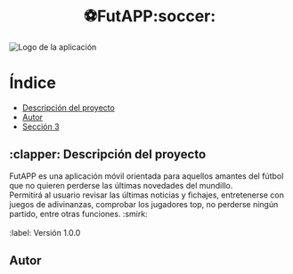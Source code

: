 <h1 align="center"> ⚽FutAPP:soccer: </h1>

![Logo de la aplicación](https://github.com/Mario7423/PFC_Afundacion/assets/113417706/a0e1c160-a554-421b-b5aa-e8a185bd61f6)

<body>
  <h1>Índice</h1>
  <ul>
    <li><a href="#descripcion">Descripción del proyecto</a></li>
    <li><a href="#autor">Autor</a></li>
    <li><a href="#seccion3">Sección 3</a></li>
  </ul>

  <h2 id="descripcion">:clapper: Descripción del proyecto</h2>
  <p> FutAPP es una aplicación móvil orientada para aquellos amantes del fútbol que no quieren perderse las últimas novedades del mundillo.<br> Permitirá al usuario revisar las últimas noticias y fichajes, entretenerse con juegos de adivinanzas, comprobar los jugadores top, no perderse ningún partido, entre otras funciones. :smirk: <br><br>:label: Versión 1.0.0 </p>

  <h2 id="autor">Autor</h2>
  <p></p>

  
</body>

